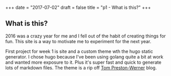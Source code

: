+++
date = "2017-07-02"
draft = false
title = "p1 - What is this?"
+++
## What is this?

2016 was a crazy year for me and I fell out of the habit of creating things for fun. This site is a way to motivate me to experiment for the next year.

First project for week 1 is site and a custom theme wth the hugo static generator. I chose hugo because I've been using golang quite a bit at work and wanted more exposure to it. Plus it's super fast and quick to generate lots of markdown files. The theme is a rip off [Tom Preston-Werner](http://tom.preston-werner.com/) blog.
